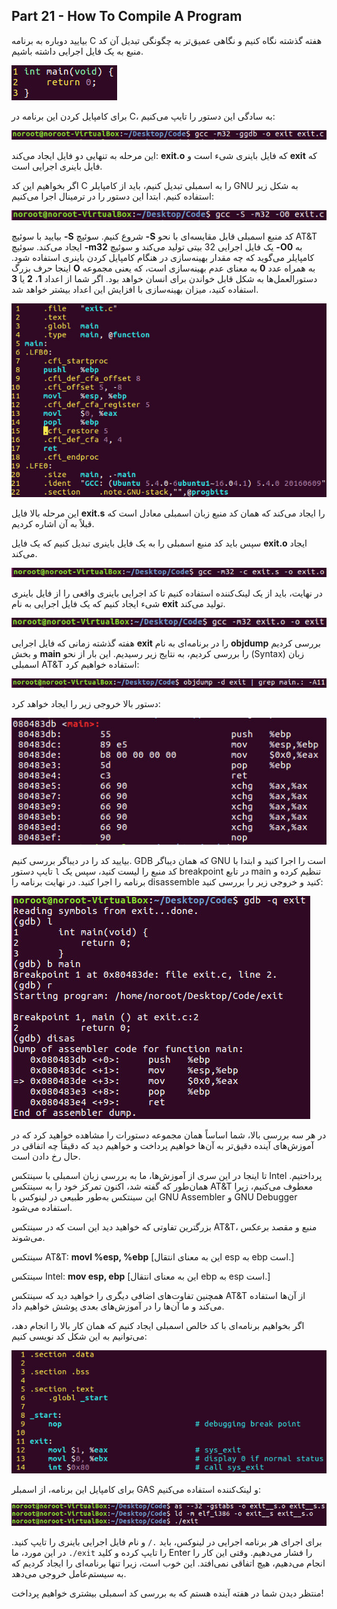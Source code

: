 ## Part 21 - How To Compile A Program

بیایید دوباره به برنامه C هفته گذشته نگاه کنیم و نگاهی عمیق‌تر به چگونگی تبدیل آن کد منبع به یک فایل اجرایی داشته باشیم.

![](../../imgs/X86-Course/1520461365362.jpg)

برای کامپایل کردن این برنامه در C، به سادگی این دستور را تایپ می‌کنیم:

![](../../imgs/X86-Course/1520190744251.jpg)

این مرحله به تنهایی دو فایل ایجاد می‌کند: __exit.o__ که فایل باینری شیء است و __exit__ که فایل باینری اجرایی است.

اگر بخواهیم این کد C را به اسمبلی تبدیل کنیم، باید از کامپایلر GNU به شکل زیر استفاده کنیم. ابتدا این دستور را در ترمینال اجرا می‌کنیم:

![](../../imgs/X86-Course/1520193559694.jpg)

بیایید با سوئیچ ‌__-S__ شروع کنیم. سوئیچ ‌__-S__ کد منبع اسمبلی قابل مقایسه‌ای با نحو AT&T ایجاد می‌کند. سوئیچ ‌__-m32__ یک فایل اجرایی 32 بیتی تولید می‌کند و سوئیچ ‌__-O0__ به کامپایلر می‌گوید که چه مقدار بهینه‌سازی در هنگام کامپایل کردن باینری استفاده شود. اینجا حرف بزرگ ‌__O__ به همراه عدد ‌__0__ به معنای عدم بهینه‌سازی است، که یعنی مجموعه دستورالعمل‌ها به شکل قابل خواندن برای انسان خواهد بود. اگر شما از اعداد ‌__1__، ‌__2__ یا ‌__3__ استفاده کنید، میزان بهینه‌سازی با افزایش این اعداد بیشتر خواهد شد.

![](../../imgs/X86-Course/1520230747774.jpg)

این مرحله بالا فایل __exit.s__ را ایجاد می‌کند که همان کد منبع زبان اسمبلی معادل است که قبلاً به آن اشاره کردیم.

سپس باید کد منبع اسمبلی را به یک فایل باینری تبدیل کنیم که یک فایل __exit.o__ ایجاد می‌کند.

![](../../imgs/X86-Course/1520191376275.jpg)

در نهایت، باید از یک لینک‌کننده استفاده کنیم تا کد اجرایی باینری واقعی را از فایل باینری شیء ایجاد کنیم که یک فایل اجرایی به نام __exit__ تولید می‌کند.

![](../../imgs/X86-Course/1520231891958.jpg)

هفته گذشته زمانی که فایل اجرایی __exit__ را در برنامه‌ای به نام __objdump__ بررسی کردیم و بخش __main__ را بررسی کردیم، به نتایج زیر رسیدیم. این بار از نحو (Syntax) زبان اسمبلی AT&T استفاده خواهیم کرد:

![](../../imgs/X86-Course/1520461365373.jpg)

دستور بالا خروجی زیر را ایجاد خواهد کرد:

![](../../imgs/X86-Course/1520142510413.jpg)

بیایید کد را در دیباگر بررسی کنیم. GDB که همان دیباگر GNU است را اجرا کنید و ابتدا با تایپ دستور `l` کد منبع را لیست کنید، سپس یک breakpoint در تابع main تنظیم کرده و برنامه را اجرا کنید. در نهایت برنامه را disassemble کنید و خروجی زیر را بررسی کنید:

![](../../imgs/X86-Course/1520461365667.jpg)

در هر سه بررسی بالا، شما اساساً همان مجموعه دستورات را مشاهده خواهید کرد که در آموزش‌های آینده دقیق‌تر به آن‌ها خواهیم پرداخت و خواهیم دید که دقیقاً چه اتفاقی در حال رخ دادن است.

تا اینجا در این سری از آموزش‌ها، ما به بررسی زبان اسمبلی با سینتکس Intel پرداختیم. همان‌طور که گفته شد، اکنون تمرکز خود را به سینتکس AT&T معطوف می‌کنیم، زیرا این سینتکس به‌طور طبیعی در لینوکس با GNU Assembler و GNU Debugger استفاده می‌شود.

بزرگترین تفاوتی که خواهید دید این است که در سینتکس AT&T، منبع و مقصد برعکس می‌شوند.

سینتکس AT&T:  __movl %esp, %ebp__  \[این به معنای انتقال esp به ebp است.\]

سینتکس Intel:  __mov esp, ebp__  \[این به معنای انتقال ebp به esp است.\]

همچنین تفاوت‌های اضافی دیگری را خواهید دید که سینتکس AT&T از آن‌ها استفاده می‌کند و ما آن‌ها را در آموزش‌های بعدی پوشش خواهیم داد.

اگر بخواهیم برنامه‌ای با کد خالص اسمبلی ایجاد کنیم که همان کار بالا را انجام دهد، می‌توانیم به این شکل کد نویسی کنیم:

![](../../imgs/X86-Course/1520248174155.jpg)

برای کامپایل این برنامه، از اسمبلر GAS و لینک‌کننده استفاده می‌کنیم:

![](../../imgs/X86-Course/1520170234389.jpg)

برای اجرای هر برنامه اجرایی در لینوکس، باید `./` و نام فایل اجرایی باینری را تایپ کنید. در این مورد، ما `./exit` را تایپ کرده و کلید Enter را فشار می‌دهیم. وقتی این کار را انجام می‌دهیم، هیچ اتفاقی نمی‌افتد. این خوب است، زیرا تنها برنامه‌ای را ایجاد کردیم که به سیستم‌عامل خروجی می‌دهد.

منتظر دیدن شما در هفته آینده هستم که به بررسی کد اسمبلی بیشتری خواهیم پرداخت!
